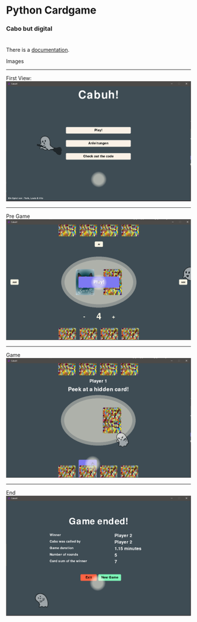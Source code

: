 # Python Cardgame
### Cabo but digital
#
There is a [documentation](docs/Documentation.md).

Images
***
First View:
![Start](docs/Start.png)
***
Pre Game
![PreGame](docs/PreGame.png)
***
Game
![Game](docs/Game.png)
***
End
![End](docs/GameEnd.png)
